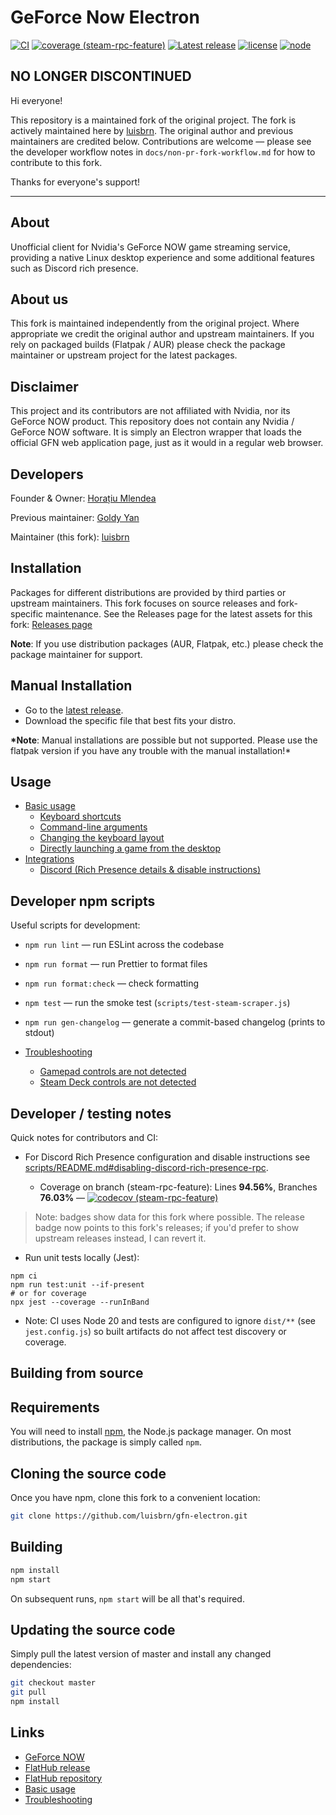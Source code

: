 # GeForce Now Electron

[![CI](https://github.com/luisbrn/gfn-electron/actions/workflows/node.js.yml/badge.svg)](https://github.com/luisbrn/gfn-electron/actions/workflows/node.js.yml)
[![coverage (steam-rpc-feature)](https://codecov.io/gh/luisbrn/gfn-electron/branch/steam-rpc-feature/graph/badge.svg)](https://codecov.io/gh/luisbrn/gfn-electron/branch/steam-rpc-feature)
[![Latest release](https://img.shields.io/github/v/release/luisbrn/gfn-electron)](https://github.com/luisbrn/gfn-electron/releases/latest)
[![license](https://img.shields.io/badge/license-GPL--3.0-blue.svg)](LICENSE.md)
[![node](https://img.shields.io/badge/node-%3E%3D20-brightgreen)](https://nodejs.org/)

## NO LONGER DISCONTINUED

Hi everyone!

This repository is a maintained fork of the original project. The fork is actively maintained here by [luisbrn](https://github.com/luisbrn). The original author and previous maintainers are credited below. Contributions are welcome — please see the developer workflow notes in `docs/non-pr-fork-workflow.md` for how to contribute to this fork.

Thanks for everyone's support!

---

## About

Unofficial client for Nvidia's GeForce NOW game streaming service, providing a native Linux desktop experience and some additional features such as Discord rich presence.

## About us

This fork is maintained independently from the original project. Where appropriate we credit the original author and upstream maintainers. If you rely on packaged builds (Flatpak / AUR) please check the package maintainer or upstream project for the latest packages.

## Disclaimer

This project and its contributors are not affiliated with Nvidia, nor its GeForce NOW product. This repository does not contain any Nvidia / GeForce NOW software. It is simply an Electron wrapper that loads the official GFN web application page, just as it would in a regular web browser.

## Developers

Founder & Owner: [Horațiu Mlendea](https://github.com/hmlendea)

Previous maintainer: [Goldy Yan](https://github.com/Cybertaco360)

Maintainer (this fork): [luisbrn](https://github.com/luisbrn)

## Installation

Packages for different distributions are provided by third parties or upstream maintainers. This fork focuses on source releases and fork-specific maintenance. See the Releases page for the latest assets for this fork: [Releases page](https://github.com/luisbrn/gfn-electron/releases)

**Note**: If you use distribution packages (AUR, Flatpak, etc.) please check the package maintainer for support.

## Manual Installation

- Go to the [latest release](https://github.com/luisbrn/gfn-electron/releases/latest).
- Download the specific file that best fits your distro.

**\*Note**: Manual installations are possible but not supported. Please use the flatpak version if you have any trouble with the manual installation!\*

## Usage

- [Basic usage](https://github.com/luisbrn/gfn-electron/wiki/Basic-usage)
  - [Keyboard shortcuts](https://github.com/luisbrn/gfn-electron/wiki/Basic-usage#keyboard-shortcuts)
  - [Command-line arguments](https://github.com/luisbrn/gfn-electron/wiki/Basic-usage#command-line-arguments)
  - [Changing the keyboard layout](https://github.com/luisbrn/gfn-electron/wiki/Basic-usage#changing-the-keyboard-layout)
  - [Directly launching a game from the desktop](https://github.com/luisbrn/gfn-electron/wiki/Basic-usage#directly-launching-a-game-from-the-desktop)
- [Integrations](https://github.com/luisbrn/gfn-electron/wiki/Integrations)
  - [Discord (Rich Presence details & disable instructions)](scripts/README.md#disabling-discord-rich-presence-rpc)

<!-- Discord Rich Presence details moved to scripts/README.md (single source of truth) -->

## Developer npm scripts

Useful scripts for development:

- `npm run lint` — run ESLint across the codebase
- `npm run format` — run Prettier to format files
- `npm run format:check` — check formatting
- `npm test` — run the smoke test (`scripts/test-steam-scraper.js`)
- `npm run gen-changelog` — generate a commit-based changelog (prints to stdout)

- [Troubleshooting](https://github.com/hmlendea/gfn-electron/wiki/Troubleshooting)
  - [Gamepad controls are not detected](https://github.com/hmlendea/gfn-electron/wiki/Troubleshooting#gamepad-controls-are-not-detected)
  - [Steam Deck controls are not detected](https://github.com/hmlendea/gfn-electron/wiki/Troubleshooting#steam-deck-controls-are-not-detected)

## Developer / testing notes

Quick notes for contributors and CI:

- For Discord Rich Presence configuration and disable instructions see [scripts/README.md#disabling-discord-rich-presence-rpc](scripts/README.md#disabling-discord-rich-presence-rpc).

  - Coverage on branch (steam-rpc-feature): Lines **94.56%**, Branches **76.03%** — [![codecov (steam-rpc-feature)](https://codecov.io/gh/luisbrn/gfn-electron/branch/steam-rpc-feature/graph/badge.svg)](https://codecov.io/gh/luisbrn/gfn-electron/branch/steam-rpc-feature)

> Note: badges show data for this fork where possible. The release badge now points to this fork's releases; if you'd prefer to show upstream releases instead, I can revert it.

- Run unit tests locally (Jest):

```fish
npm ci
npm run test:unit --if-present
# or for coverage
npx jest --coverage --runInBand
```

- Note: CI uses Node 20 and tests are configured to ignore `dist/**` (see `jest.config.js`) so built artifacts do not affect test discovery or coverage.

## Building from source

## Requirements

You will need to install [npm](https://www.npmjs.com/), the Node.js package manager. On most distributions, the package is simply called `npm`.

## Cloning the source code

Once you have npm, clone this fork to a convenient location:

```bash
git clone https://github.com/luisbrn/gfn-electron.git
```

## Building

```bash
npm install
npm start
```

On subsequent runs, `npm start` will be all that's required.

## Updating the source code

Simply pull the latest version of master and install any changed dependencies:

```bash
git checkout master
git pull
npm install
```

## Links

- [GeForce NOW](https://nvidia.com/en-eu/geforce-now)
- [FlatHub release](https://flathub.org/apps/details/io.github.hmlendea.geforcenow-electron)
- [FlatHub repository](https://github.com/flathub/io.github.hmlendea.geforcenow-electron)
- [Basic usage](https://github.com/hmlendea/gfn-electron/wiki/Basic-usage)
- [Troubleshooting](https://github.com/hmlendea/gfn-electron/wiki/Troubleshooting)
